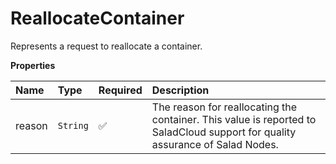 # ReallocateContainer

Represents a request to reallocate a container.

**Properties**

| Name   | Type     | Required | Description                                                                                                                   |
| :----- | :------- | :------- | :---------------------------------------------------------------------------------------------------------------------------- |
| reason | `String` | ✅       | The reason for reallocating the container. This value is reported to SaladCloud support for quality assurance of Salad Nodes. |
